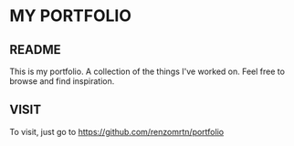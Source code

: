 # MY PORTFOLIO

## README
  This is my portfolio. A collection of the things I've worked on. Feel free to browse and find inspiration.

## VISIT
  To visit, just go to https://github.com/renzomrtn/portfolio
